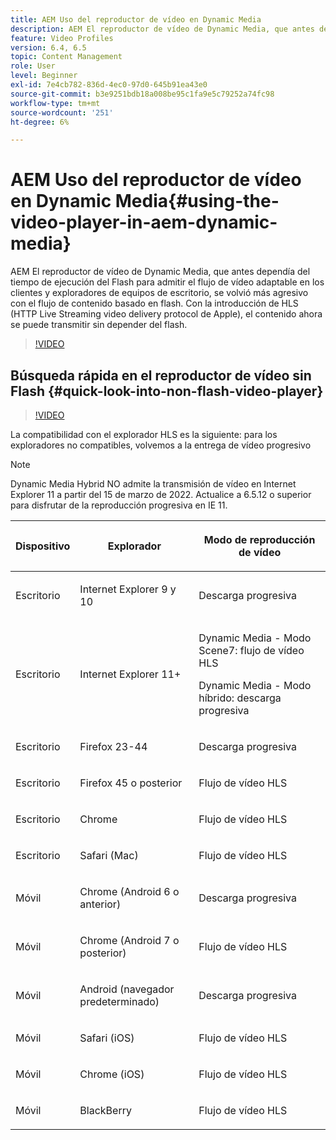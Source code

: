 ```yaml
---
title: AEM Uso del reproductor de vídeo en Dynamic Media
description: AEM El reproductor de vídeo de Dynamic Media, que antes dependía del tiempo de ejecución del Flash para admitir el flujo de vídeo adaptable en los clientes y exploradores de equipos de escritorio, se volvió más agresivo con el flujo de contenido basado en flash. Con la introducción de HLS (HTTP Live Streaming video delivery protocol de Apple), el contenido ahora se puede transmitir sin depender del flash.
feature: Video Profiles
version: 6.4, 6.5
topic: Content Management
role: User
level: Beginner
exl-id: 7e4cb782-836d-4ec0-97d0-645b91ea43e0
source-git-commit: b3e9251bdb18a008be95c1fa9e5c79252a74fc98
workflow-type: tm+mt
source-wordcount: '251'
ht-degree: 6%

---
```



# AEM Uso del reproductor de vídeo en Dynamic Media{#using-the-video-player-in-aem-dynamic-media}

AEM El reproductor de vídeo de Dynamic Media, que antes dependía del tiempo de ejecución del Flash para admitir el flujo de vídeo adaptable en los clientes y exploradores de equipos de escritorio, se volvió más agresivo con el flujo de contenido basado en flash. Con la introducción de HLS (HTTP Live Streaming video delivery protocol de Apple), el contenido ahora se puede transmitir sin depender del flash.

>[!VIDEO](https://video.tv.adobe.com/v/16791?quality=12&learn=on)

## Búsqueda rápida en el reproductor de vídeo sin Flash {#quick-look-into-non-flash-video-player}

>[!VIDEO](https://video.tv.adobe.com/v/17429?quality=12&learn=on)

La compatibilidad con el explorador HLS es la siguiente: para los exploradores no compatibles, volvemos a la entrega de vídeo progresivo

>[!NOTE]
>
> Dynamic Media Hybrid NO admite la transmisión de vídeo en Internet Explorer 11 a partir del 15 de marzo de 2022. Actualice a 6.5.12 o superior para disfrutar de la reproducción progresiva en IE 11.

<table> 
 <thead> 
  <tr> 
   <th> <p>Dispositivo</p> </th>
   <th> <p>Explorador</p> </th>
   <th > <p>Modo de reproducción de vídeo</p> </th>
  </tr>
 </thead>
 <tbody>
  <tr> 
   <td> <p>Escritorio</p> </td>
   <td> <p>Internet Explorer 9 y 10</p> </td>
   <td> <p>Descarga progresiva</p> </td>
  </tr>
  <tr>
   <td> <p>Escritorio</p> </td>
   <td> <p>Internet Explorer 11+</p> </td>
   <td> <p>Dynamic Media - Modo Scene7: flujo de vídeo HLS</p> 
        <p>Dynamic Media - Modo híbrido: descarga progresiva</p>
   </td>
  </tr>
  <tr>
   <td> <p>Escritorio</p> </td>
   <td> <p>Firefox 23-44</p> </td>
   <td> <p>Descarga progresiva</p> </td>
  </tr>
  <tr> 
   <td> <p>Escritorio</p> </td>
   <td> <p>Firefox 45 o posterior</p> </td>
   <td> <p>Flujo de vídeo HLS</p> </td>
  </tr>
  <tr> 
   <td> <p>Escritorio</p> </td>
   <td> <p>Chrome</p> </td>
   <td> <p>Flujo de vídeo HLS</p> </td>
  </tr>
  <tr> 
   <td> <p>Escritorio</p> </td>
   <td> <p>Safari (Mac)</p> </td>
   <td> <p>Flujo de vídeo HLS</p> </td>
  </tr>
  <tr> 
   <td> <p>Móvil</p> </td>
   <td> <p>Chrome (Android 6 o anterior)</p> </td>
   <td> <p>Descarga progresiva</p> </td>
  </tr>
  <tr> 
   <td> <p>Móvil</p> </td>
   <td> <p>Chrome (Android 7 o posterior)</p> </td>
   <td> <p>Flujo de vídeo HLS</p> </td>
  </tr>
  <tr> 
   <td> <p>Móvil</p> </td>
   <td> <p>Android (navegador predeterminado)</p> </td>
   <td> <p>Descarga progresiva</p> </td>
  </tr>
  <tr> 
   <td> <p>Móvil</p> </td>
   <td> <p>Safari (iOS)</p> </td>
   <td> <p>Flujo de vídeo HLS</p> </td>
  </tr>
  <tr> 
   <td> <p>Móvil</p> </td>
   <td> <p>Chrome (iOS)</p> </td>
   <td> <p>Flujo de vídeo HLS</p> </td>
  </tr>
  <tr> 
   <td> <p>Móvil</p> </td>
   <td> <p>BlackBerry</p> </td>
   <td> <p>Flujo de vídeo HLS</p> </td>
  </tr>
 </tbody>
</table>
